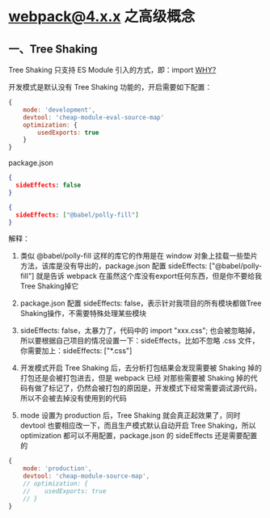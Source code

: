 # webpack@4.x.x 之高级概念

## 一、Tree Shaking

Tree Shaking 只支持 ES Module 引入的方式，即：import
[WHY?](https://tsejx.github.io/webpack-guidebook/principle-analysis/operational-principle/tree-shaking#pure_funcs)

开发模式是默认没有 Tree Shaking 功能的，开启需要如下配置：

``` javascript
{
    mode: 'development',
    devtool: 'cheap-module-eval-source-map'
    optimization: {
        usedExports: true
    }
}
```

package.json

``` json
{
  sideEffects: false
}
```

``` json
{
  sideEffects: ["@babel/polly-fill"]
}
```

解释：

1. 类似 @babel/polly-fill 这样的库它的作用是在 window 对象上挂载一些垫片方法，该库是没有导出的，package.json 配置 sideEffects: ["@babel/polly-fill"] 就是告诉 webpack 在虽然这个库没有export任何东西，但是你不要给我Tree Shaking掉它

2. package.json 配置 sideEffects: false，表示针对我项目的所有模块都做Tree Shaking操作，不需要特殊处理某些模块

3. sideEffects: false，太暴力了，代码中的 import "xxx.css"; 也会被忽略掉，所以要根据自己项目的情况设置一下：sideEffects，比如不忽略 .css 文件，你需要加上：sideEffects: ["*.css"]

4. 开发模式开启 Tree Shaking 后，去分析打包结果会发现需要被 Shaking 掉的打包还是会被打包进去，但是 webpack 已经 对那些需要被 Shaking 掉的代码有做了标记了，仍然会被打包的原因是，开发模式下经常需要调试源代码，所以不会被去掉没有使用到的代码

5. mode 设置为 production 后，Tree Shaking 就会真正起效果了，同时 devtool 也要相应改一下，而且生产模式默认自动开启 Tree Shaking，所以 optimization 都可以不用配置，package.json 的 sideEffects 还是需要配置的

``` javascript
{
    mode: 'production',
    devtool: 'cheap-module-source-map',
    // optimization: {
    //    usedExports: true
    // }
}
```
